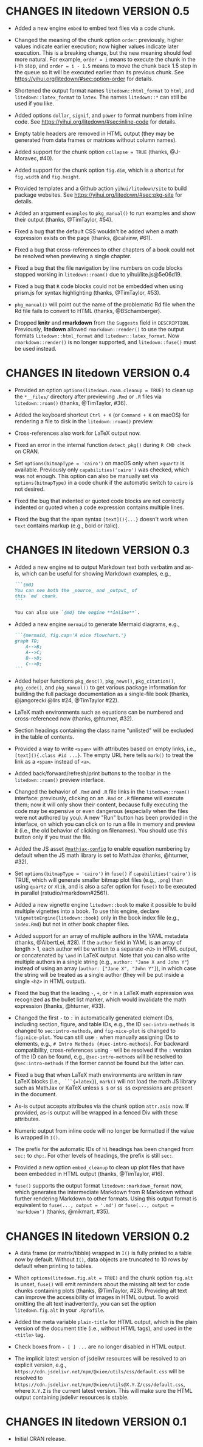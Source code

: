 # CHANGES IN litedown VERSION 0.5

- Added a new engine `embed` to embed text files via a code chunk.

- Changed the meaning of the chunk option `order`: previously, higher values indicate earlier execution; now higher values indicate later execution. This is a breaking change, but the new meaning should feel more natural. For example, `order = i` means to execute the chunk in the i-th step, and `order = i - 1.5` means to move the chunk back 1.5 step in the queue so it will be executed earlier than its previous chunk. See https://yihui.org/litedown/#sec:option-order for details.

- Shortened the output format names `litedown::html_format` to `html`, and `litedown::latex_format` to `latex`. The names `litedown::*` can still be used if you like.

- Added options `dollar`, `signif`, and `power` to format numbers from inline code. See https://yihui.org/litedown/#sec:inline-code for details.

- Empty table headers are removed in HTML output (they may be generated from data frames or matrices without column names).

- Added support for the chunk option `collapse = TRUE` (thanks, @J-Moravec, #40).

- Added support for the chunk option `fig.dim`, which is a shortcut for `fig.width` and `fig.height`.

- Provided templates and a Github action `yihui/litedown/site` to build package websites. See https://yihui.org/litedown/#sec:pkg-site for details.

- Added an argument `examples` to `pkg_manual()` to run examples and show their output (thanks, @TimTaylor, #54).

- Fixed a bug that the default CSS wouldn't be added when a math expression exists on the page (thanks, @calvinw, #61).

- Fixed a bug that cross-references to other chapters of a book could not be resolved when previewing a single chapter.

- Fixed a bug that the file navigation by line numbers on code blocks stopped working in `litedown::roam()` due to yihui/lite.js@5e06d19.

- Fixed a bug that `R` code blocks could not be embedded when using prism.js for syntax highlighting (thanks, @TimTaylor, #53).

- `pkg_manual()` will point out the name of the problematic Rd file when the Rd file fails to convert to HTML (thanks, @BSchamberger).

- Dropped **knitr** and **rmarkdown** from the `Suggests` field in `DESCRIPTION`. Previously, **litedown** allowed `rmarkdown::render()` to use the output formats `litedown::html_format` and `litedown::latex_format`. Now `rmarkdown::render()` is no longer supported, and `litedown::fuse()` must be used instead.

# CHANGES IN litedown VERSION 0.4

- Provided an option `options(litedown.roam.cleanup = TRUE)` to clean up the `*__files/` directory after previewing `.Rmd` or `.R` files via `litedown::roam()` (thanks, @TimTaylor, #36).

- Added the keyboard shortcut `Ctrl + K` (or `Command + K` on macOS) for rendering a file to disk in the `litedown::roam()` preview.

- Cross-references also work for LaTeX output now.

- Fixed an error in the internal function `detect_pkg()` during `R CMD check` on CRAN.

- Set `options(bitmapType = 'cairo')` on macOS only when `xquartz` is available. Previously only `capabilities('cairo')` was checked, which was not enough. This option can also be manually set via `options(bitmapType)` in a code chunk if the automatic switch to `cairo` is not desired.

- Fixed the bug that indented or quoted code blocks are not correctly indented or quoted when a code expression contains multiple lines.

- Fixed the bug that the span syntax `[text](){...}` doesn't work when `text` contains markup (e.g., bold or italic).

# CHANGES IN litedown VERSION 0.3

- Added a new engine `md` to output Markdown text both verbatim and as-is, which can be useful for showing Markdown examples, e.g.,

  ````md
  ```{md}
  You can see both the _source_ and _output_ of
  this `md` chunk.
  ```
  
  You can also use `{md} the engine **inline**`.
  ````

- Added a new engine `mermaid` to generate Mermaid diagrams, e.g.,

  ````md
  ```{mermaid, fig.cap='A nice flowchart.'}
  graph TD;
      A-->B;
      A-->C;
      B-->D;
      C-->D;
  ```
  ````

- Added helper functions `pkg_desc()`, `pkg_news()`, `pkg_citation()`, `pkg_code()`, and `pkg_manual()` to get various package information for building the full package documentation as a single-file book (thanks, @jangorecki @llrs #24, @TimTaylor #22).

- LaTeX math environments such as equations can be numbered and cross-referenced now (thanks, @hturner, #32).

- Section headings containing the class name "unlisted" will be excluded in the table of contents.

- Provided a way to write `<span>` with attributes based on empty links, i.e., `[text](){.class #id ...}`. The empty URL here tells `mark()` to treat the link as a `<span>` instead of `<a>`.

- Added back/forward/refresh/print buttons to the toolbar in the `litedown::roam()` preview interface.

- Changed the behavior of `.Rmd` and `.R` file links in the `litedown::roam()` interface: previously, clicking on an `.Rmd` or `.R` filename will execute them; now it will only show their content, because fully executing the code may be expensive or even dangerous (especially when the files were not authored by you). A new "Run" button has been provided in the interface, on which you can click on to run a file in memory and preview it (i.e., the old behavior of clicking on filenames). You should use this button only if you trust the file.

- Added the JS asset [`@mathjax-config`](https://github.com/yihui/lite.js/blob/main/js/mathjax-config.js) to enable equation numbering by default when the JS math library is set to MathJax (thanks, @hturner, #32).

- Set `options(bitmapType = 'cairo')` in `fuse()` if `capabilities('cairo')` is TRUE, which will generate smaller bitmap plot files (e.g., `.png`) than using `quartz` or `Xlib`, and is also a safer option for `fuse()` to be executed in parallel (rstudio/rmarkdown#2561).

- Added a new vignette engine `litedown::book` to make it possible to build multiple vignettes into a book. To use this engine, declare `\VignetteEngine{litedown::book}` only in the book index file (e.g., `index.Rmd`) but not in other book chapter files.

- Added support for an array of multiple authors in the YAML metadata (thanks, @AlbertLei, #28). If the `author` field in YAML is an array of length > 1, each author will be written to a separate `<h2>` in HTML output, or concatenated by `\and` in LaTeX output. Note that you can also write multiple authors in a single string (e.g., `author: "Jane X and John Y"`) instead of using an array (`author: ["Jane X", "John Y"]`), in which case the string will be treated as a single author (they will be put inside a single `<h2>` in HTML output).

- Fixed the bug that the leading `-`, `+`, or `*` in a LaTeX math expression was recognized as the bullet list marker, which would invalidate the math expression (thanks, @hturner, #33).

- Changed the first `-` to `:` in automatically generated element IDs, including section, figure, and table IDs, e.g., the ID `sec-intro-methods` is changed to `sec:intro-methods`, and `fig-nice-plot` is changed to `fig:nice-plot`. You can still use `-` when manually assigning IDs to elements, e.g., `# Intro Methods {#sec-intro-methods}`. For backward compatibility, cross-references using `-` will be resolved if the `:` version of the ID can be found, e.g., `@sec-intro-methods` will be resolved to `@sec:intro-methods` if the former cannot be found but the latter can.

- Fixed a bug that when LaTeX math environments are written in raw LaTeX blocks (i.e., ```` ```{=latex}````), `mark()` will not load the math JS library such as MathJax or KaTeX unless `$ $` or `$$ $$` expressions are present in the document.

- As-is output accepts attributes via the chunk option `attr.asis` now. If provided, as-is output will be wrapped in a fenced Div with these attributes.

- Numeric output from inline code will no longer be formatted if the value is wrapped in `I()`.

- The prefix for the automatic IDs of `h1` headings has been changed from `sec:` to `chp:`. For other levels of headings, the prefix is still `sec:`.

- Provided a new option `embed_cleanup` to clean up plot files that have been embedded in HTML output (thanks, @TimTaylor, #16).

- `fuse()` supports the output format `litedown::markdown_format` now, which generates the intermediate Markdown from R Markdown without further rendering Markdown to other formats. Using this output format is equivalent to `fuse(..., output = '.md')` or `fuse(..., output = 'markdown')` (thanks, @mikmart, #35).

# CHANGES IN litedown VERSION 0.2

- A data frame (or matrix/tibble) wrapped in `I()` is fully printed to a table now by default. Without `I()`, data objects are truncated to 10 rows by default when printing to tables.

- When `options(litedown.fig.alt = TRUE)` and the chunk option `fig.alt` is unset, `fuse()` will emit reminders about the missing alt text for code chunks containing plots (thanks, @TimTaylor, #23). Providing alt text can improve the accessibility of images in HTML output. To avoid omitting the alt text inadvertently, you can set the option `litedown.fig.alt` in your `.Rprofile`.

- Added the meta variable `plain-title` for HTML output, which is the plain version of the document title (i.e., without HTML tags), and used in the `<title>` tag.

- Check boxes from `- [ ] ...` are no longer disabled in HTML output.

- The implicit latest version of jsdelivr resources will be resolved to an explicit version, e.g., `https://cdn.jsdelivr.net/npm/@xiee/utils/css/default.css` will be resolved to `https://cdn.jsdelivr.net/npm/@xiee/utils@X.Y.Z/css/default.css`, where `X.Y.Z` is the current latest version. This will make sure the HTML output containing jsdelivr resources is stable.

# CHANGES IN litedown VERSION 0.1

- Initial CRAN release.
